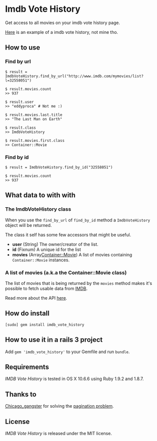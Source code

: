 # Imdb Vote History

Get access to all movies on your imdb vote history page.

[Here](http://www.imdb.com/mymovies/list?l=19736607) is an example of a imdb vote history, not mine tho. 

## How to use

### Find by url

    $ result = ImdbVoteHistory.find_by_url("http://www.imdb.com/mymovies/list?l=32558051")
    
    $ result.movies.count
    >> 937
    
    $ result.user
    >> "eddyproca" # Not me :)
    
    $ result.movies.last.title
    >> "The Last Man on Earth"
    
    $ result.class
    >> ImdbVoteHistory
    
    $ result.movies.first.class
    >> Container::Movie
    
### Find by id

    $ result = ImdbVoteHistory.find_by_id("32558051")
    
    $ result.movies.count
    >> 937
    
## What data to with with

### The ImdbVoteHistory class

When you use the `find_by_url` of `find_by_id` method a `ImdbVoteHistory` object will be returned.

The class it self has some few accessors that might be useful.

- **user** (String) The owner/creator of the list.
- **id** (Fixnum) A unique id for the list
- **movies** (Array<Container::Movie>) A list of movies containing `Container::Movie` instances.

### A list of movies (a.k.a the Container::Movie class)

The list of movies that is being returned by the `movies` method makes it's possible to fetch usable data from [IMDB](http://www.imdb.com/).

Read more about the API [here](https://github.com/oleander/MovieSearcher).

## How do install

    [sudo] gem install imdb_vote_history
    
## How to use it in a rails 3 project

Add `gem 'imdb_vote_history'` to your Gemfile and run `bundle`.

## Requirements

*IMDB Vote History* is tested in OS X 10.6.6 using Ruby 1.9.2 and 1.8.7.

## Thanks to

[Chicago_gangster](http://www.imdb.com/user/ur13279695/boards/profile/) for solving the [pagination problem](http://www.imdb.com/board/bd0000041/thread/178983592?d=178983592&p=1#178983592).

## License

*IMDB Vote History* is released under the MIT license.
